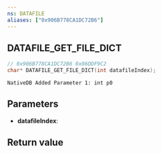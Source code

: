 ```yaml
---
ns: DATAFILE
aliases: ["0x906B778CA1DC72B6"]
---
```

## DATAFILE_GET_FILE_DICT

```c
// 0x906B778CA1DC72B6 0x86DDF9C2
char* DATAFILE_GET_FILE_DICT(int datafileIndex);
```

```
NativeDB Added Parameter 1: int p0
```

## Parameters
* **datafileIndex**: 

## Return value
